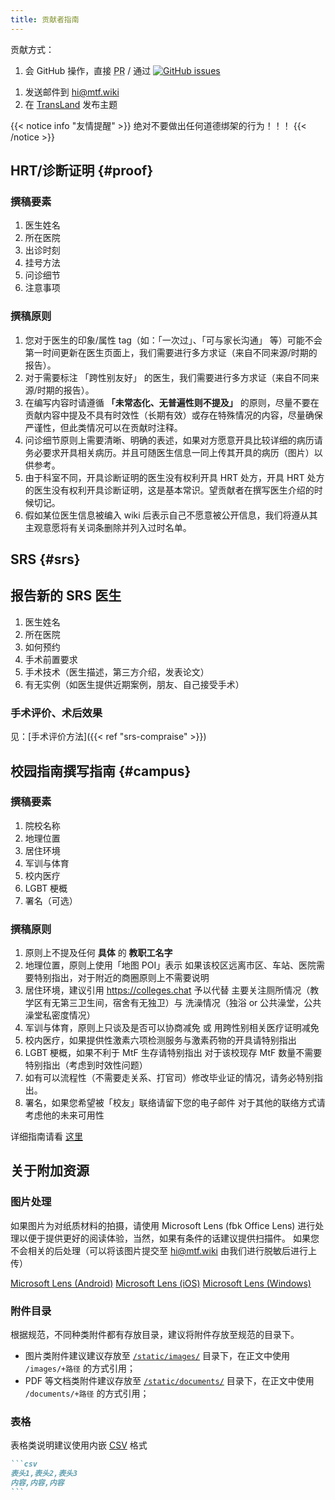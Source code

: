 ```yaml
---
title: 贡献者指南
---
```


贡献方式：

1. 会 GitHub 操作，直接 <abbr title="Pull Request">PR</abbr> / 通过 [![GitHub issues][badge-github]](https://github.com/mtf-wiki/MtF-Wiki/issues/new/choose)
<!-- 1. 不会 GitHub 操作，[GitHub 注册并贡献教程 - limelight](https://limelight.moe/t/topic/9639)（Limelight 正在改革中，暂停用户注册） -->
1. 发送邮件到 <hi@mtf.wiki>
1. 在 [TransLand](https://chat.transland.lgbt) 发布主题

[badge-github]: https://img.shields.io/github/issues/mtf-wiki/MtF-Wiki?style=flat-square

{{< notice info "友情提醒" >}}
绝对不要做出任何道德绑架的行为！！！
{{< /notice >}}

## HRT/诊断证明 {#proof}

### 撰稿要素

1. 医生姓名
1. 所在医院
1. 出诊时刻
1. 挂号方法
1. 问诊细节
1. 注意事项

### 撰稿原则

1. 您对于医生的印象/属性 tag（如：「一次过」、「可与家长沟通」 等）可能不会第一时间更新在医生页面上，我们需要进行多方求证（来自不同来源/时期的报告）。
1. 对于需要标注 「跨性别友好」 的医生，我们需要进行多方求证（来自不同来源/时期的报告）。
1. 在编写内容时请遵循 **「未常态化、无普遍性则不提及」** 的原则，尽量不要在贡献内容中提及不具有时效性（长期有效）或存在特殊情况的内容，尽量确保严谨性，但此类情况可以在贡献时注释。
1. 问诊细节原则上需要清晰、明确的表述，如果对方愿意开具比较详细的病历请务必要求开具相关病历。并且可随医生信息一同上传其开具的病历（图片）以供参考。
1. 由于科室不同，开具诊断证明的医生没有权利开具 HRT 处方，开具 HRT 处方的医生没有权利开具诊断证明，这是基本常识。望贡献者在撰写医生介绍的时候切记。
1. 假如某位医生信息被编入 wiki 后表示自己不愿意被公开信息，我们将遵从其主观意愿将有关词条删除并列入过时名单。

## SRS {#srs}

## 报告新的 SRS 医生

1. 医生姓名
1. 所在医院
1. 如何预约
1. 手术前置要求
1. 手术技术（医生描述，第三方介绍，发表论文）
1. 有无实例（如医生提供近期案例，朋友、自己接受手术）

### 手术评价、术后效果

见：[手术评价方法]({{< ref "srs-compraise" >}})

## 校园指南撰写指南 {#campus}

### 撰稿要素

1. 院校名称
1. 地理位置
1. 居住环境
1. 军训与体育
1. 校内医疗
1. LGBT 梗概
1. 署名（可选）

### 撰稿原则

1. 原则上不提及任何 **具体** 的 **教职工名字**
1. 地理位置，原则上使用「地图 POI」表示
   如果该校区远离市区、车站、医院需要特别指出，对于附近的商圈原则上不需要说明
1. 居住环境，建议引用 <https://colleges.chat> 予以代替
   主要关注厕所情况（教学区有无第三卫生间，宿舍有无独卫）与 洗澡情况（独浴 or 公共澡堂，公共澡堂私密度情况）
1. 军训与体育，原则上只谈及是否可以协商减免 或 用跨性别相关医疗证明减免
1. 校内医疗，如果提供性激素六项检测服务与激素药物的开具请特别指出
1. LGBT 梗概，如果不利于 MtF 生存请特别指出
   对于该校现存 MtF 数量不需要特别指出（考虑到时效性问题）
1. 如有可以流程性（不需要走关系、打官司）修改毕业证的情况，请务必特别指出。
1. 署名，如果您希望被「校友」联络请留下您的电子邮件
   对于其他的联络方式请考虑他的未来可用性

详细指南请看 [这里](/zh-cn/blog/campus.pdf)

## 关于附加资源

### 图片处理

如果图片为对纸质材料的拍摄，请使用 Microsoft Lens (fbk Office Lens) 进行处理以便于提供更好的阅读体验，当然，如果有条件的话建议提供扫描件。
如果您不会相关的后处理（可以将该图片提交至 <hi@mtf.wiki> 由我们进行脱敏后进行上传）

[Microsoft Lens (Android)](https://coolapk.com/apk/com.microsoft.office.officelens)
[Microsoft Lens (iOS)](https://apps.apple.com/app/id975925059)
[Microsoft Lens (Windows)](https://www.microsoft.com/en-us/p/office-lens/9wzdncrfj3t8)

### 附件目录

根据规范，不同种类附件都有存放目录，建议将附件存放至规范的目录下。

- 图片类附件建议建议存放至 [`/static/images/`][images] 目录下，在正文中使用 `/images/+路径` 的方式引用；
- PDF 等文档类附件建议存放至 [`/static/documents/`][documents] 目录下，在正文中使用 `/documents/+路径` 的方式引用；

[images]: https://github.com/mtf-wiki/MtF-Wiki/tree/master/static/images/
[documents]: https://github.com/mtf-wiki/MtF-Wiki/tree/master/static/documents/

### 表格

表格类说明建议使用内嵌 [CSV](https://zh.wikipedia.org/wiki/CSV) 格式

````markdown
```csv
表头1,表头2,表头3
内容,内容,内容
```
````
